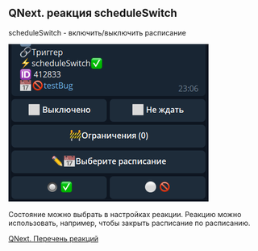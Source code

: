 ## QNext. реакция scheduleSwitch

scheduleSwitch - включить/выключить расписание

![](./1.png)

Состояние можно выбрать в настройках реакции. Реакцию можно использовать, например, чтобы закрыть расписание по расписанию.

[QNext. Перечень реакций](/docs-test/reactions)

